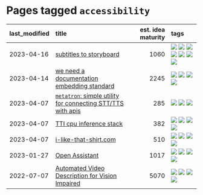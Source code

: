 # Pages tagged `accessibility`

|last_modified|title|est. idea maturity|tags
|:---|:---|---:|:---|
|2023-04-16|[subtitles to storyboard](../subtitles-to-storyboard.md)|1060|[![](https://img.shields.io/badge/tag-accessibility-d5ffe)](../tags/accessibility.md) [![](https://img.shields.io/badge/tag-animation-752fd7)](../tags/animation.md) [![](https://img.shields.io/badge/tag-completed-a68128)](../tags/completed.md) [![](https://img.shields.io/badge/tag-open_source-b4243e)](../tags/open_source.md) [![](https://img.shields.io/badge/tag-prompting-48fb29)](../tags/prompting.md) [![](https://img.shields.io/badge/tag-tooling-ea1833)](../tags/tooling.md) [![](https://img.shields.io/badge/tag-wip-6013c8)](../tags/wip.md)|
|2023-04-14|[we need a documentation embedding standard](../doc-embed-standard.md)|2245|[![](https://img.shields.io/badge/tag-accessibility-d5ffe)](../tags/accessibility.md) [![](https://img.shields.io/badge/tag-documentation-957448)](../tags/documentation.md) [![](https://img.shields.io/badge/tag-standard-936135)](../tags/standard.md) [![](https://img.shields.io/badge/tag-tooling-ea1833)](../tags/tooling.md)|
|2023-04-07|[`metatron`: simple utility for connecting STT/TTS with apis](../metatron.md)|285|[![](https://img.shields.io/badge/tag-accessibility-d5ffe)](../tags/accessibility.md) [![](https://img.shields.io/badge/tag-tooling-ea1833)](../tags/tooling.md) [![](https://img.shields.io/badge/tag-wip-6013c8)](../tags/wip.md)|
|2023-04-07|[TTI cpu inference stack](../TTI-cpu-inference-stack.md)|382|[![](https://img.shields.io/badge/tag-accessibility-d5ffe)](../tags/accessibility.md) [![](https://img.shields.io/badge/tag-stability-12eec5)](../tags/stability.md) [![](https://img.shields.io/badge/tag-tooling-ea1833)](../tags/tooling.md) [![](https://img.shields.io/badge/tag-wip-6013c8)](../tags/wip.md)|
|2023-04-07|[i-like-that-shirt.com](../ilikethatshirt.com.md)|510|[![](https://img.shields.io/badge/tag-accessibility-d5ffe)](../tags/accessibility.md) [![](https://img.shields.io/badge/tag-completed-a68128)](../tags/completed.md) [![](https://img.shields.io/badge/tag-publicgood-82d6e)](../tags/publicgood.md) [![](https://img.shields.io/badge/tag-tooling-ea1833)](../tags/tooling.md)|
|2023-01-27|[Open Assistant](../open-assistant.md)|1017|[![](https://img.shields.io/badge/tag-accessibility-d5ffe)](../tags/accessibility.md) [![](https://img.shields.io/badge/tag-publicgood-82d6e)](../tags/publicgood.md) [![](https://img.shields.io/badge/tag-stability-12eec5)](../tags/stability.md) [![](https://img.shields.io/badge/tag-wip-6013c8)](../tags/wip.md)|
|2022-07-07|[Automated Video Description for Vision Impaired](../automated-video-description.md)|5070|[![](https://img.shields.io/badge/tag-accessibility-d5ffe)](../tags/accessibility.md) [![](https://img.shields.io/badge/tag-dataset-1614f8)](../tags/dataset.md) [![](https://img.shields.io/badge/tag-foundation-9c3a4a)](../tags/foundation.md) [![](https://img.shields.io/badge/tag-publicgood-82d6e)](../tags/publicgood.md)|